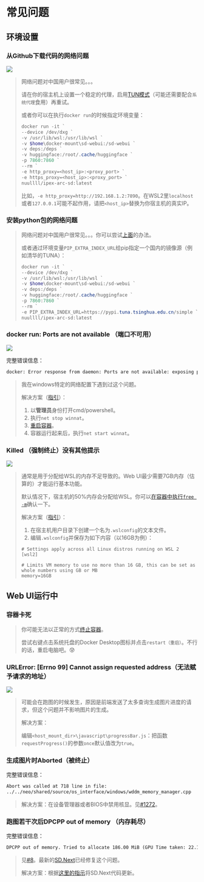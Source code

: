 # 常见问题

## 环境设置

### 从Github下载代码的网络问题

![](../assets/github-connection-443.jpg)

> 网络问题对中国用户很常见。。。
>
> 请在你的宿主机上设置一个稳定的代理，启用[TUN模式](https://docs.cfw.lbyczf.com/contents/tun.html)（可能还需要配合`系统代理`食用）再重试。
>
> 或者你可以在执行`docker run`的时候指定环境变量：
> 
> ```powershell
> docker run -it `
> --device /dev/dxg `
> -v /usr/lib/wsl:/usr/lib/wsl `
> -v $home\docker-mount\sd-webui:/sd-webui `
> -v deps:/deps `
> -v huggingface:/root/.cache/huggingface `
> -p 7860:7860 `
> --rm `
> -e http_proxy=<host_ip>:<proxy_port> `
> -e https_proxy=<host_ip>:<proxy_port> `
> nuullll/ipex-arc-sd:latest
> ```
> 
> 比如，`-e http_proxy=http://192.168.1.2:7890`。在WSL2里`localhost`或者`127.0.0.1`可能不起作用，请把`<host_ip>`替换为你宿主机的真实IP。

### 安装python包的网络问题

> 网络问题对中国用户很常见。。。你可以尝试[上面](#从github下载代码的网络问题)的办法。
>
> 或者通过环境变量`PIP_EXTRA_INDEX_URL`给pip指定一个国内的镜像源（例如清华的TUNA）：
>
> ```powershell
> docker run -it `
> --device /dev/dxg `
> -v /usr/lib/wsl:/usr/lib/wsl `
> -v $home\docker-mount\sd-webui:/sd-webui `
> -v deps:/deps `
> -v huggingface:/root/.cache/huggingface `
> -p 7860:7860 `
> --rm `
> -e PIP_EXTRA_INDEX_URL=https://pypi.tuna.tsinghua.edu.cn/simple `
> nuullll/ipex-arc-sd:latest
> ```

### docker run: Ports are not available （端口不可用）

![](../assets/port-not-available.png)

完整错误信息：

```txt
docker: Error response from daemon: Ports are not available: exposing port TCP 0.0.0.0:7860 -> 0.0.0.0: listen tcp 0.0.0.0:7860: bind: An attempt was made to access a socket in a way forbidden by its access permissions.
```

> 我在windows特定的网络配置下遇到过这个问题。
>
> 解决方案（[指引](https://github.com/docker/for-win/issues/9272#issuecomment-776225866)）：
> 1. 以**管理员**身份打开cmd/powershell。
> 2. 执行`net stop winnat`。
> 3. [重启容器](getting-started.md#重启容器)。
> 4. 容器运行起来后，执行`net start winnat`。

### Killed （强制终止）没有其他提示

![](../assets/killed.jpg)

> 通常是用于分配给WSL的内存不足导致的。Web UI最少需要7GB内存（估算的）才能运行基本功能。
>
> 默认情况下，宿主机的50%内存会分配给WSL。你可以[在容器中执行`free -m`](getting-started.md#在正在运行的容器中新开一个终端)确认一下。
>
> 解决方案（[指引](https://learn.microsoft.com/en-us/answers/questions/1296124/how-to-increase-memory-and-cpu-limits-for-wsl2-win)）：
> 1. 在宿主机用户目录下创建一个名为`.wslconfig`的文本文件。
> 2. 编辑`.wslconfig`并保存为如下内容（以16GB为例）：
> 
> ```.wslconfig
> # Settings apply across all Linux distros running on WSL 2
> [wsl2]
> 
> # Limits VM memory to use no more than 16 GB, this can be set as whole numbers using GB or MB
> memory=16GB
> ```

## Web UI运行中

### 容器卡死

> 你可能无法以正常的方式[终止容器](getting-started.md#终止容器)。
>
> 尝试右键点击系统托盘的Docker Desktop图标并点击`restart（重启）`。不行的话，重启电脑吧。:cold_sweat:

### URLError: [Errno 99] Cannot assign requested address（无法赋予请求的地址）

![](../assets/urlerror.png)

> 可能会在跑图的时候发生，原因是前端发送了太多查询生成图片进度的请求，但这个问题并不影响图片的生成。
>
> 解决方案：
>
> 编辑`<host_mount_dir>\javascript\progressBar.js`：把函数`requestProgress()`的参数`once`默认值改为`true`。

### 生成图片时Aborted（被终止）

完整错误信息：

```txt
Abort was called at 718 line in file:
../../neo/shared/source/os_interface/windows/wddm_memory_manager.cpp
```

> 解决方案：在设备管理器或者BIOS中禁用核显。见[#1272](https://github.com/vladmandic/automatic/issues/1272)。

### 跑图若干次后DPCPP out of memory （内存耗尽）

完整错误信息：

```txt
DPCPP out of memory. Tried to allocate 186.00 MiB (GPU Time taken: 22.18s | GPU active 3754 MB reserved 3888 MB | System peak 3754 MB total 13005 MB
```

> 见[#8](https://github.com/Nuullll/ipex-sd-docker-for-arc-gpu/issues/8)。最新的[SD.Next](https://github.com/vladmandic/automatic/commit/c3a4293f2227fe77b9ea908c99a1bda2aef43175)已经修复这个问题。
>
> 解决方案：根据[这里的指示](getting-started.md#更新sdnext源代码)将SD.Next代码更新。


